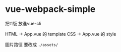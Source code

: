 # vue-webpack-simple

把t1版 放進vue-cli

HTML -> App.vue 的 template
CSS -> App.vue 的 style

圖片路徑 要改成 `./assets/`
